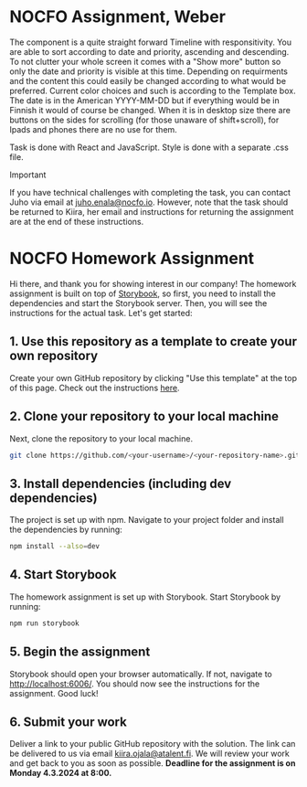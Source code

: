 # NOCFO Assignment, Weber

The component is a quite straight forward Timeline with responsitivity. You are able to sort according to date and priority, ascending and descending. To not clutter your whole screen it comes with a "Show more" button so only the date and priority is visible at this time. Depending on requirments and the content this could easily be changed according to what would be preferred. Current color choices and such is according to the Template box. The date is in the American YYYY-MM-DD but if everything would be in Finnish it would of course be changed. When it is in desktop size there are buttons on the sides for scrolling (for those unaware of shift+scroll), for Ipads and phones there are no use for them.

Task is done with React and JavaScript. Style is done with a separate .css file. 


> [!IMPORTANT]
> If you have technical challenges with completing the task, you can contact Juho via email at juho.enala@nocfo.io. However, note that the task should be returned to Kiira, her email and instructions for returning the assignment are at the end of these instructions.

# NOCFO Homework Assignment

Hi there, and thank you for showing interest in our company! The homework assignment is built on top of [Storybook](https://storybook.js.org/), so first, you need to install the dependencies and start the Storybook server. Then, you will see the instructions for the actual task. Let's get started:

## 1. Use this repository as a template to create your own repository

Create your own GitHub repository by clicking "Use this template" at the top of this page. Check out the instructions [here](https://docs.github.com/en/repositories/creating-and-managing-repositories/creating-a-repository-from-a-template).

## 2. Clone your repository to your local machine

Next, clone the repository to your local machine.

```sh
git clone https://github.com/<your-username>/<your-repository-name>.git
```

## 3. Install dependencies (including dev dependencies)

The project is set up with npm. Navigate to your project folder and install the dependencies by running:

```sh
npm install --also=dev
```

## 4. Start Storybook

The homework assignment is set up with Storybook. Start Storybook by running:

```sh
npm run storybook
```

## 5. Begin the assignment

Storybook should open your browser automatically. If not, navigate to [http://localhost:6006/](http://localhost:6006/). You should now see the instructions for the assignment. Good luck!

## 6. Submit your work

Deliver a link to your public GitHub repository with the solution. The link can be delivered to us via email [kiira.ojala@atalent.fi](mailto:kiira.ojala@atalent.fi?subject=NOCFO%20homework%20deliverable&body=Here%20is%20the%20link%20to%20my%20GitHub%20repository:%20<PASTE%20LINK%20HERE>). We will review your work and get back to you as soon as possible. **Deadline for the assignment is on Monday 4.3.2024 at 8:00.**
